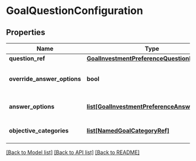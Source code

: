 # GoalQuestionConfiguration

## Properties
Name | Type | Description | Notes
------------ | ------------- | ------------- | -------------
**question_ref** | [**GoalInvestmentPreferenceQuestionRef**](GoalInvestmentPreferenceQuestionRef.md) |  | 
**override_answer_options** | **bool** | Goal and Objective InvestmentPreference Override AnswerOptions. | [optional] 
**answer_options** | [**list[GoalInvestmentPreferenceAnswerOption]**](GoalInvestmentPreferenceAnswerOption.md) | Goal and Objective InvestmentPreference AnswerOptions. | [optional] 
**objective_categories** | [**list[NamedGoalCategoryRef]**](NamedGoalCategoryRef.md) | Goal and Objective InvestmentPreference ObjectiveCategories. | [optional] 

[[Back to Model list]](../README.md#documentation-for-models) [[Back to API list]](../README.md#documentation-for-api-endpoints) [[Back to README]](../README.md)


